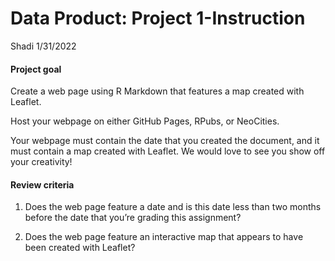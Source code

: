 Data Product: Project 1-Instruction
================
Shadi
1/31/2022

#### Project goal

Create a web page using R Markdown that features a map created with
Leaflet.

Host your webpage on either GitHub Pages, RPubs, or NeoCities.

Your webpage must contain the date that you created the document, and it
must contain a map created with Leaflet. We would love to see you show
off your creativity\!

#### Review criteria

1.  Does the web page feature a date and is this date less than two
    months before the date that you’re grading this assignment?

2.  Does the web page feature an interactive map that appears to have
    been created with Leaflet?
